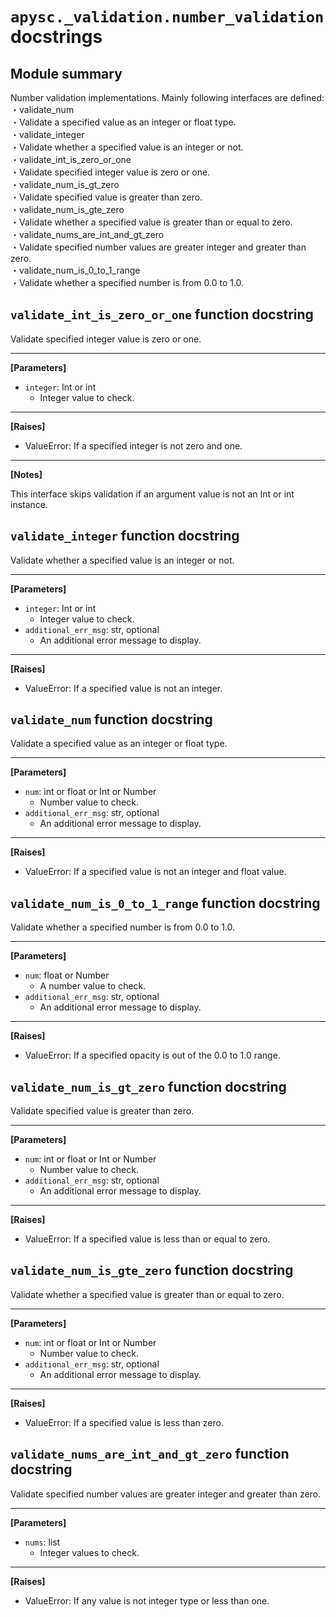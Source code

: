 # `apysc._validation.number_validation` docstrings

## Module summary

Number validation implementations. Mainly following interfaces are defined: <br>・validate_num <br> ・Validate a specified value as an integer or float type. <br>・validate_integer <br> ・Validate whether a specified value is an integer or not. <br>・validate_int_is_zero_or_one <br> ・Validate specified integer value is zero or one. <br>・validate_num_is_gt_zero <br> ・Validate specified value is greater than zero. <br>・validate_num_is_gte_zero <br> ・Validate whether a specified value is greater than or equal to zero. <br>・validate_nums_are_int_and_gt_zero <br> ・Validate specified number values are greater integer and greater than zero. <br>・validate_num_is_0_to_1_range <br> ・Validate whether a specified number is from 0.0 to 1.0.

## `validate_int_is_zero_or_one` function docstring

Validate specified integer value is zero or one.<hr>

**[Parameters]**

- `integer`: Int or int
  - Integer value to check.

<hr>

**[Raises]**

- ValueError: If a specified integer is not zero and one.

<hr>

**[Notes]**

This interface skips validation if an argument value is not an Int or int instance.

## `validate_integer` function docstring

Validate whether a specified value is an integer or not.<hr>

**[Parameters]**

- `integer`: Int or int
  - Integer value to check.
- `additional_err_msg`: str, optional
  - An additional error message to display.

<hr>

**[Raises]**

- ValueError: If a specified value is not an integer.

## `validate_num` function docstring

Validate a specified value as an integer or float type.<hr>

**[Parameters]**

- `num`: int or float or Int or Number
  - Number value to check.
- `additional_err_msg`: str, optional
  - An additional error message to display.

<hr>

**[Raises]**

- ValueError: If a specified value is not an integer and float value.

## `validate_num_is_0_to_1_range` function docstring

Validate whether a specified number is from 0.0 to 1.0.<hr>

**[Parameters]**

- `num`: float or Number
  - A number value to check.
- `additional_err_msg`: str, optional
  - An additional error message to display.

<hr>

**[Raises]**

- ValueError: If a specified opacity is out of the 0.0 to 1.0 range.

## `validate_num_is_gt_zero` function docstring

Validate specified value is greater than zero.<hr>

**[Parameters]**

- `num`: int or float or Int or Number
  - Number value to check.
- `additional_err_msg`: str, optional
  - An additional error message to display.

<hr>

**[Raises]**

- ValueError: If a specified value is less than or equal to zero.

## `validate_num_is_gte_zero` function docstring

Validate whether a specified value is greater than or equal to zero.<hr>

**[Parameters]**

- `num`: int or float or Int or Number
  - Number value to check.
- `additional_err_msg`: str, optional
  - An additional error message to display.

<hr>

**[Raises]**

- ValueError: If a specified value is less than zero.

## `validate_nums_are_int_and_gt_zero` function docstring

Validate specified number values are greater integer and greater than zero.<hr>

**[Parameters]**

- `nums`: list
  - Integer values to check.

<hr>

**[Raises]**

- ValueError: If any value is not integer type or less than one.